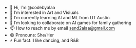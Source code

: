 - 👋 Hi, I’m @codebyalaa
- 👀 I’m interested in Art and Visiuals
- 🌱 I’m currently learning AI and ML from UT Austin
- 💞️ I’m looking to collaborate on AI games for family gathering
- 📫 How to reach me by email send2alaa@gmail.com
- 😄 Pronouns: She/Her
- ⚡ Fun fact: I like dancing, and R&B

<!---
codebyalaa/codebyalaa is a ✨ special ✨ repository because its `README.md` (this file) appears on your GitHub profile.
You can click the Preview link to take a look at your changes.
--->
